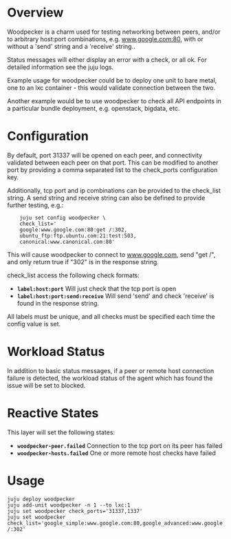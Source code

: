 # Overview

Woodpecker is a charm used for testing networking between peers, and/or 
to arbitrary host:port combinations, e.g. www.google.com:80, with or
without a 'send' string and a 'receive' string..

Status messages will either display an error with a check, or all ok.
For detailed information see the juju logs.

Example usage for woodpecker could be to deploy one unit to bare metal,
one to an lxc container - this would validate connection between the two.

Another example would be to use woodpecker to check all API endpoints 
in a particular bundle deployment, e.g. openstack, bigdata, etc.

# Configuration

By default, port 31337 will be opened on each peer, and connectivity
validated between each peer on that port.
This can be modified to another port by providing a comma separated list
to the check_ports configuration key. 

Additionally, tcp port and ip combinations can be provided to the check_list
string. A send string and receive string can also be defined to provide further
testing, e.g.:

        juju set config woodpecker \
        check_list='
        google:www.google.com:80:get /:302,
        ubuntu_ftp:ftp.ubuntu.com:21:test:503,
        canonical:www.canonical.com:80'

This will cause woodpecker to connect to www.google.com, send "get /", and
only return true if "302" is in the response string. 

check_list access the following check formats:

* **`label:host:port`** Will just check that the tcp port is open
* **`label:host:port:send:receive`** Will send 'send' and check 'receive' 
is found in the response string.

All labels must be unique, and all checks must be specified each time 
the config value is set.


# Workload Status

In addition to basic status messages, if a peer or remote host connection
failure is detected, the workload status of the agent which has found the 
issue will be set to blocked. 


# Reactive States

This layer will set the following states:

* **`woodpecker-peer.failed`** Connection to the tcp port on its peer has failed
* **`woodpecker-hosts.failed`** One or more remote host checks have failed


# Usage

```
juju deploy woodpecker 
juju add-unit woodpecker -n 1 --to lxc:1
juju set woodpecker check_ports='31337,1337'
juju set woodpecker check_list='google_simple:www.google.com:80,google_advanced:www.google.com:80:GET /:302'
```
